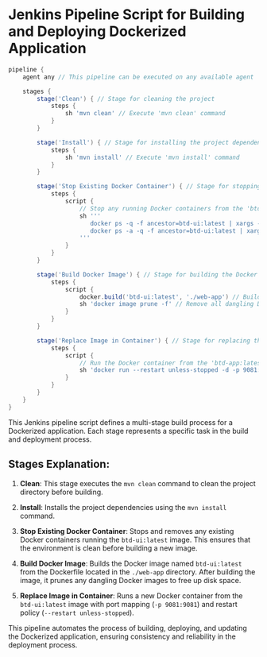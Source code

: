 # Jenkins Pipeline Script for Building and Deploying Dockerized Application

```groovy
pipeline {
    agent any // This pipeline can be executed on any available agent

    stages {
        stage('Clean') { // Stage for cleaning the project
            steps {
                sh 'mvn clean' // Execute 'mvn clean' command
            }
        }

        stage('Install') { // Stage for installing the project dependencies
            steps {
                sh 'mvn install' // Execute 'mvn install' command
            }
        }

        stage('Stop Existing Docker Container') { // Stage for stopping any existing Docker container
            steps {
                script {
                    // Stop any running Docker containers from the 'btd-app:latest' image
                    sh '''
                       docker ps -q -f ancestor=btd-ui:latest | xargs -r docker stop
                       docker ps -a -q -f ancestor=btd-ui:latest | xargs -r docker rm
                    '''
                }
            }
        }

        stage('Build Docker Image') { // Stage for building the Docker image
            steps {
                script {
                    docker.build('btd-ui:latest', './web-app') // Build Docker image from the Dockerfile in the 'btd-app-ear' directory
                    sh 'docker image prune -f' // Remove all dangling Docker images
                }
            }
        }

        stage('Replace Image in Container') { // Stage for replacing the running Docker container with a new one
            steps {
                script {
                    // Run the Docker container from the 'btd-app:latest' image
                    sh 'docker run --restart unless-stopped -d -p 9081:9081 btd-ui:latest'
                }
            }
        }
    }
}
```

This Jenkins pipeline script defines a multi-stage build process for a Dockerized application. Each stage represents a specific task in the build and deployment process.

## Stages Explanation:

1. **Clean**: This stage executes the `mvn clean` command to clean the project directory before building.
    
2. **Install**: Installs the project dependencies using the `mvn install` command.
    
3. **Stop Existing Docker Container**: Stops and removes any existing Docker containers running the `btd-ui:latest` image. This ensures that the environment is clean before building a new image.
    
4. **Build Docker Image**: Builds the Docker image named `btd-ui:latest` from the Dockerfile located in the `./web-app` directory. After building the image, it prunes any dangling Docker images to free up disk space.
    
5. **Replace Image in Container**: Runs a new Docker container from the `btd-ui:latest` image with port mapping (`-p 9081:9081`) and restart policy (`--restart unless-stopped`).
    

This pipeline automates the process of building, deploying, and updating the Dockerized application, ensuring consistency and reliability in the deployment process.


